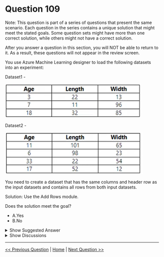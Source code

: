 # Question 109

Note: This question is part of a series of questions that present the same scenario. Each question in the series contains a unique solution that might meet the stated goals. Some question sets might have more than one correct solution, while others might not have a correct solution.

After you answer a question in this section, you will NOT be able to return to it. As a result, these questions will not appear in the review screen.

You use Azure Machine Learning designer to load the following datasets into an experiment:

Dataset1 -

![Question Image](images/q109_q_image383.png)

Dataset2 -

![Question Image](images/q109_q_image384.png)

You need to create a dataset that has the same columns and header row as the input datasets and contains all rows from both input datasets.

Solution: Use the Add Rows module.

Does the solution meet the goal?

* A.Yes
* B.No

<details>
  <summary>Show Suggested Answer</summary>

  <strong>A</strong><br>

</details>

<details>
  <summary>Show Discussions</summary>

<blockquote><p><strong>sap_dg</strong> <code>(Tue 26 Sep 2023 19:09)</code> - <em>Upvotes: 8</em></p><p>True. Add Rows module is used to concatenate two datasets.
https://learn.microsoft.com/en-us/azure/machine-learning/component-reference/add-rows</p></blockquote>
<blockquote><p><strong>Karthikat</strong> <code>(Wed 25 Sep 2024 16:42)</code> - <em>Upvotes: 2</em></p><p>on exam 3/25/2024</p></blockquote>
<blockquote><p><strong>NullVoider_0</strong> <code>(Mon 12 Aug 2024 13:35)</code> - <em>Upvotes: 2</em></p><p>On exam 12-02-2024.</p></blockquote>
<blockquote><p><strong>phydev</strong> <code>(Sat 20 Jan 2024 14:23)</code> - <em>Upvotes: 4</em></p><p>On exam 20 July 2023.</p></blockquote>

</details>

---

[<< Previous Question](question_108.md) | [Home](/index.md) | [Next Question >>](question_110.md)

